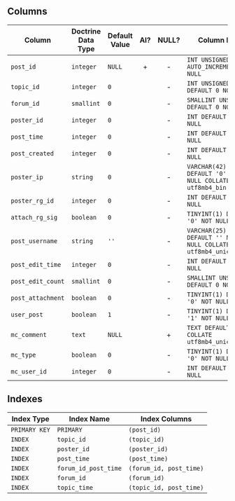 ## Columns

| Column | Doctrine Data Type | Default Value | AI? | NULL? | Column DDL |
| ------ | ------------------ | ------------- | :-: | :---: | ---------- |
| `post_id` | `integer` | `NULL` | + | - | `INT UNSIGNED AUTO_INCREMENT NOT NULL` |
| `topic_id` | `integer` | `0` |  | - | `INT UNSIGNED DEFAULT 0 NOT NULL` |
| `forum_id` | `smallint` | `0` |  | - | `SMALLINT UNSIGNED DEFAULT 0 NOT NULL` |
| `poster_id` | `integer` | `0` |  | - | `INT DEFAULT 0 NOT NULL` |
| `post_time` | `integer` | `0` |  | - | `INT DEFAULT 0 NOT NULL` |
| `post_created` | `integer` | `0` |  | - | `INT DEFAULT 0 NOT NULL` |
| `poster_ip` | `string` | `0` |  | - | `VARCHAR(42) DEFAULT '0' NOT NULL COLLATE utf8mb4_bin` |
| `poster_rg_id` | `integer` | `0` |  | - | `INT DEFAULT 0 NOT NULL` |
| `attach_rg_sig` | `boolean` | `0` |  | - | `TINYINT(1) DEFAULT '0' NOT NULL` |
| `post_username` | `string` | `''` |  | - | `VARCHAR(25) DEFAULT '' NOT NULL COLLATE utf8mb4_unicode_ci` |
| `post_edit_time` | `integer` | `0` |  | - | `INT DEFAULT 0 NOT NULL` |
| `post_edit_count` | `smallint` | `0` |  | - | `SMALLINT UNSIGNED DEFAULT 0 NOT NULL` |
| `post_attachment` | `boolean` | `0` |  | - | `TINYINT(1) DEFAULT '0' NOT NULL` |
| `user_post` | `boolean` | `1` |  | - | `TINYINT(1) DEFAULT '1' NOT NULL` |
| `mc_comment` | `text` | `NULL` |  | + | `TEXT DEFAULT NULL COLLATE utf8mb4_unicode_ci` |
| `mc_type` | `boolean` | `0` |  | - | `TINYINT(1) DEFAULT '0' NOT NULL` |
| `mc_user_id` | `integer` | `0` |  | - | `INT DEFAULT 0 NOT NULL` |

## Indexes

| Index Type | Index Name | Index Columns |
| ---------- | ---------- | ------------- |
| `PRIMARY KEY` | `PRIMARY` | `(post_id)` |
| `INDEX` | `topic_id` | `(topic_id)` |
| `INDEX` | `poster_id` | `(poster_id)` |
| `INDEX` | `post_time` | `(post_time)` |
| `INDEX` | `forum_id_post_time` | `(forum_id, post_time)` |
| `INDEX` | `forum_id` | `(forum_id)` |
| `INDEX` | `topic_time` | `(topic_id, post_time)` |
